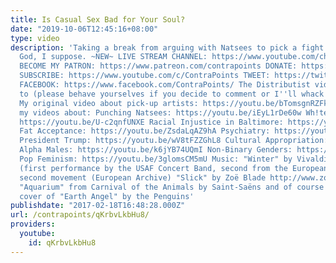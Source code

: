 ```yaml
---
title: Is Casual Sex Bad for Your Soul?
date: "2019-10-06T12:45:16+08:00"
type: video
description: 'Taking a break from arguing with Natsees to pick a fight with, well,
  God, I suppose. ~NEW~ LIVE STREAM CHANNEL: https://www.youtube.com/channel/UCGh4KSR8TZZlyq3qQDBsBLA
  BECOME MY PATRON: https://www.patreon.com/contrapoints DONATE: https://www.paypal.com/cgi-bin/webscr?cmd=_donations&business=QAXL4AUZAQY7C&lc=US&item_name=ContraPoints&currency_code=USD&bn=PP%2dDonationsBF%3abtn_donateCC_LG%2egif%3aNonHosted
  SUBSCRIBE: https://www.youtube.com/c/ContraPoints TWEET: https://twitter.com/ContraPoints
  FACEBOOK: https://www.facebook.com/ContraPoints/ The Distributist video I''m responding
  to (please behave yourselves if you decide to comment or I''ll whack you): https://youtu.be/4jLoPHKaVgY
  My original video about pick-up artists: https://youtu.be/bTomsgnRZFk Check out
  my videos about: Punching Natsees: https://youtu.be/iEyL1rDe60w Wh!te N@tionali$m:
  https://youtu.be/U-c2qnfUNXE Racial Injustice in Baltimore: https://youtu.be/8r6GBo_7UNc
  Fat Acceptance: https://youtu.be/ZsdaLqAZ9hA Psychiatry: https://youtu.be/GjSPUlFHYDU
  President Trump: https://youtu.be/wV8tFZZGhL8 Cultural Appropriation: https://youtu.be/bL4nHYFZoGs
  Alpha Males: https://youtu.be/k6jYB74UQmI Non-Binary Genders: https://youtu.be/36egVNVBqZU
  Pop Feminism: https://youtu.be/3glomsCM5mU Music: "Winter" by Vivaldi, fist movement
  (first performance by the USAF Concert Band, second from the European Archive) and
  second movement (European Archive) "Slick" by Zoë Blade http://www.zoeblade.com
  "Aquarium" from Carnival of the Animals by Saint-Saëns and of course my original
  cover of "Earth Angel" by the Penguins'
publishdate: "2017-02-18T16:48:28.000Z"
url: /contrapoints/qKrbvLkbHu8/
providers:
  youtube:
    id: qKrbvLkbHu8
---
```

